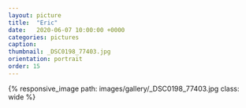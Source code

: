 ```yaml
---
layout: picture
title:  "Eric"
date:   2020-06-07 10:00:00 +0000
categories: pictures
caption: 
thumbnail: _DSC0198_77403.jpg
orientation: portrait
order: 15
---
```

{% responsive_image path: images/gallery/_DSC0198_77403.jpg class: wide %}
